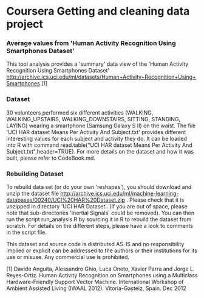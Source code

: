 
# Coursera Getting and cleaning data project
### Average values from 'Human Activity Recognition Using Smartphones Dataset'

This tool analysis provides a 'summary' data view of the 'Human Activity Recognition Using Smartphones Dataset'
<http://archive.ics.uci.edu/ml/datasets/Human+Activity+Recognition+Using+Smartphones> [1]

### Dataset
30 volunteers performed six different activities (WALKING, WALKING_UPSTAIRS, WALKING_DOWNSTAIRS, SITTING, STANDING, LAYING) wearing a smartphone (Samsung Galaxy S II) on the waist.
The file 'UCI HAR dataset Means Per Activity And Subject.txt' provides different
interesting values for each subject and activity they do. 
It can be loaded into R with command read.table("UCI HAR dataset Means Per Activity And Subject.txt",header=TRUE).
For more details on the dataset and how it was built, please refer to CodeBook.md.

### Rebuilding Dataset
To rebuild data set (or do your own 'reshapes'), you should download and unzip 
the dataset file <http://archive.ics.uci.edu/ml/machine-learning-databases/00240/UCI%20HAR%20Dataset.zip> .
Please check that it is unzipped in directory 'UCI HAR Dataset'. (If you are out of space, 
please note that sub-directories 'Inertial Signals' could be removed).
You can then run the script run_analysis.R by sourcing it in R to rebuild the dataset from scratch.
For details on the different steps, please have a look to comments in the script file.


This dataset and source code is distributed AS-IS and no responsibility implied or explicit can be addressed to the authors or their institutions for its use or misuse. Any commercial use is prohibited.

[1] Davide Anguita, Alessandro Ghio, Luca Oneto, Xavier Parra and Jorge L. Reyes-Ortiz. Human Activity Recognition on Smartphones using a Multiclass Hardware-Friendly Support Vector Machine. International Workshop of Ambient Assisted Living (IWAAL 2012). Vitoria-Gasteiz, Spain. Dec 2012

